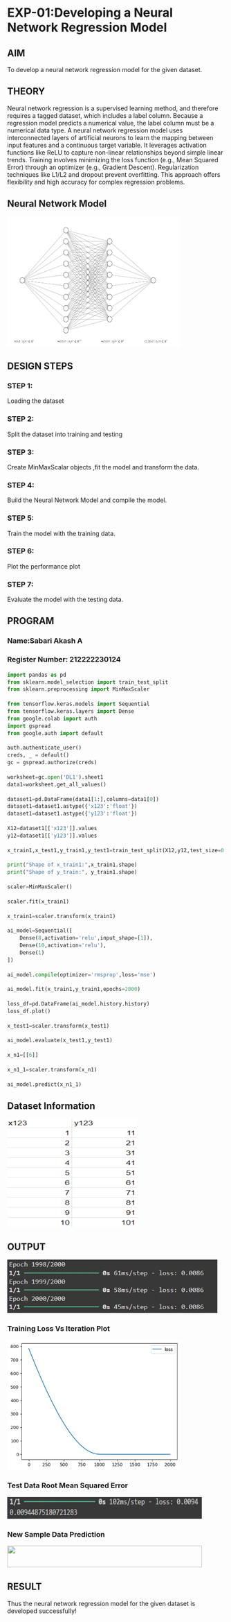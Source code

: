 # EXP-01:Developing a Neural Network Regression Model

## AIM
To develop a neural network regression model for the given dataset.

## THEORY
Neural network regression is a supervised learning method, and therefore requires a tagged dataset, which includes a label column. Because a regression model predicts a numerical value, the label column must be a numerical data type. A neural network regression model uses interconnected layers of artificial neurons to learn the mapping between input features and a continuous target variable. It leverages activation functions like ReLU to capture non-linear relationships beyond simple linear trends. Training involves minimizing the loss function (e.g., Mean Squared Error) through an optimizer (e.g., Gradient Descent). Regularization techniques like L1/L2 and dropout prevent overfitting. This approach offers flexibility and high accuracy for complex regression problems.

## Neural Network Model
<img src="image-5.png" width=400 height="300">

## DESIGN STEPS

### STEP 1:

Loading the dataset

### STEP 2:

Split the dataset into training and testing

### STEP 3:

Create MinMaxScalar objects ,fit the model and transform the data.

### STEP 4:

Build the Neural Network Model and compile the model.

### STEP 5:

Train the model with the training data.

### STEP 6:

Plot the performance plot

### STEP 7:

Evaluate the model with the testing data.

## PROGRAM
### Name:Sabari Akash A
### Register Number: 212222230124
```python
import pandas as pd
from sklearn.model_selection import train_test_split
from sklearn.preprocessing import MinMaxScaler

from tensorflow.keras.models import Sequential
from tensorflow.keras.layers import Dense
from google.colab import auth
import gspread
from google.auth import default

auth.authenticate_user()
creds, _ = default()
gc = gspread.authorize(creds)

worksheet=gc.open('DL1').sheet1
data1=worksheet.get_all_values()

dataset1=pd.DataFrame(data1[1:],columns=data1[0])
dataset1=dataset1.astype({'x123':'float'})
dataset1=dataset1.astype({'y123':'float'})

X12=dataset1[['x123']].values
y12=dataset1[['y123']].values

x_train1,x_test1,y_train1,y_test1=train_test_split(X12,y12,test_size=0.33,random_state=43)

print("Shape of x_train1:",x_train1.shape)
print("Shape of y_train:", y_train1.shape)

scaler=MinMaxScaler()

scaler.fit(x_train1)

x_train1=scaler.transform(x_train1)

ai_model=Sequential([
    Dense(8,activation='relu',input_shape=[1]),
    Dense(10,activation='relu'),
    Dense(1)
])

ai_model.compile(optimizer='rmsprop',loss='mse')

ai_model.fit(x_train1,y_train1,epochs=2000)

loss_df=pd.DataFrame(ai_model.history.history)
loss_df.plot()

x_test1=scaler.transform(x_test1)

ai_model.evaluate(x_test1,y_test1)

x_n1=[[6]]

x_n1_1=scaler.transform(x_n1)

ai_model.predict(x_n1_1)

```
## Dataset Information
<img src="image.png" width="300" height="250">

## OUTPUT
![output](image-4.png)

### Training Loss Vs Iteration Plot

<img src="image-1.png" width="400" height="300">

### Test Data Root Mean Squared Error

<img src="image-2.png" width="450" height="50" >

### New Sample Data Prediction

<img src="https://github.com/user-attachments/assets/871cbd39-19a0-49fb-8b1b-82ed73cc6dd9" width="450" height="50">

## RESULT
Thus the neural network regression model for the given dataset is developed successfully!
